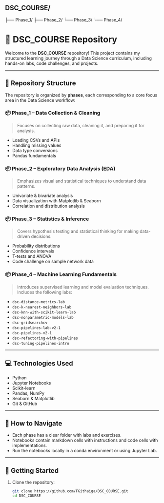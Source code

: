 ## DSC_COURSE/
├── Phase_1/
├── Phase_2/
└── Phase_3/
└── Phase_4/

# 🧠 DSC_COURSE Repository

Welcome to the **DSC_COURSE** repository! This project contains my structured learning journey through a Data Science curriculum, including hands-on labs, code challenges, and projects.

---

## 📁 Repository Structure

The repository is organized by **phases**, each corresponding to a core focus area in the Data Science workflow:

### 📦 Phase_1 – Data Collection & Cleaning
> Focuses on collecting raw data, cleaning it, and preparing it for analysis.
- Loading CSVs and APIs
- Handling missing values
- Data type conversions
- Pandas fundamentals

### 📦 Phase_2 – Exploratory Data Analysis (EDA)
> Emphasizes visual and statistical techniques to understand data patterns.
- Univariate & bivariate analysis
- Data visualization with Matplotlib & Seaborn
- Correlation and distribution analysis

### 📦 Phase_3 – Statistics & Inference
> Covers hypothesis testing and statistical thinking for making data-driven decisions.
- Probability distributions
- Confidence intervals
- T-tests and ANOVA
- Code challenge on sample network data

### 📦 Phase_4 – Machine Learning Fundamentals
> Introduces supervised learning and model evaluation techniques.
Includes the following labs:
- `dsc-distance-metrics-lab`
- `dsc-k-nearest-neighbors-lab`
- `dsc-knn-with-scikit-learn-lab`
- `dsc-nonparametric-models-lab`
- `dsc-gridsearchcv`
- `dsc-pipelines-lab-v2-1`
- `dsc-pipelines-v2-1`
- `dsc-refactoring-with-pipelines`
- `dsc-tuning-pipelines-intro`

---

## 💻 Technologies Used
- Python
- Jupyter Notebooks
- Scikit-learn
- Pandas, NumPy
- Seaborn & Matplotlib
- Git & GitHub

---

## 📌 How to Navigate
- Each phase has a clear folder with labs and exercises.
- Notebooks contain markdown cells with instructions and code cells with implementations.
- Run the notebooks locally in a conda environment or using Jupyter Lab.

---

## 🚀 Getting Started
1. Clone the repository:
   ```bash
   git clone https://github.com/FGithaiga/DSC_COURSE.git
   cd DSC_COURSE

